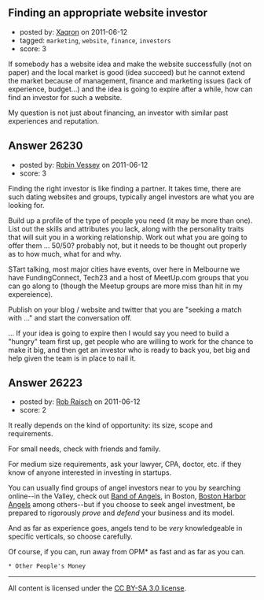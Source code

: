 ## Finding an appropriate website investor

- posted by: [Xaqron](https://stackexchange.com/users/-1/11178-xaqron) on 2011-06-12
- tagged: `marketing`, `website`, `finance`, `investors`
- score: 3

If somebody has a website idea and make the website successfully (not on paper) and the local market is good (idea succeed) but he cannot extend the market because of management, finance and marketing issues (lack of experience, budget...) and the idea is going to expire after a while, how can find an investor for such a website.

My question is not just about financing, an investor with similar past experiences and reputation.



## Answer 26230

- posted by: [Robin Vessey](https://stackexchange.com/users/-1/984-robin-vessey) on 2011-06-12
- score: 3

Finding the right investor is like finding a partner. It takes time, there are such dating websites and groups, typically angel investors are what you are looking for.

Build up a profile of the type of people you need (it may be more than one). List out the skills and attributes you lack, along with the personality traits that will suit you in a working relationship. Work out what you are going to offer them ... 50/50? probably not, but it needs to be thought out properly as to how much, what for and why.

STart talking, most major cities have events, over here in Melbourne we have FundingConnect, Tech23 and a host of MeetUp.com groups that you can go along to (though the Meetup groups are more miss than hit in my expereience).

Publish on your blog / website and twitter that you are "seeking a match with ..." and start the conversation off.

... If your idea is going to expire then I would say you need to build a "hungry" team first up, get people who are willing to work for the chance to make it big, and then get an investor who is ready to back you, bet big and help given the team is in place to nail it.


## Answer 26223

- posted by: [Rob Raisch](https://stackexchange.com/users/-1/11179-rob-raisch) on 2011-06-12
- score: 2

It really depends on the kind of opportunity: its size, scope and requirements.

For small needs, check with friends and family. 

For medium size requirements, ask your lawyer, CPA, doctor, etc. if they know of anyone interested in investing in startups. 

You can usually find groups of angel investors near to you by searching online--in the Valley, check out [Band of Angels], in Boston, [Boston Harbor Angels] among others--but if you choose to seek angel investment, be prepared to rigorously *prove* and *defend* your business and its model. 

And as far as experience goes, angels tend to be *very* knowledgeable in specific verticals, so choose carefully.

[Band of Angels]:http://www.bandangels.com/
[Boston Harbor Angels]:http://angelsoft.net/angel-group/boston-harbor-angels

Of course, if you can, run away from OPM* as fast and as far as you can.

`* Other People's Money`



---

All content is licensed under the [CC BY-SA 3.0 license](https://creativecommons.org/licenses/by-sa/3.0/).
